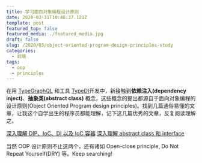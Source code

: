 ```yaml
---
title: 学习面向对象编程设计原则
date: 2020-03-31T10:46:37.121Z
template: post
featured_top: false
featured_media: ./featured_media.jpg
draft: false
slug: /2020/03/object-oriented-program-design-principles-study
categories:
  - 前端
tags:
  - oop
  - principles
---
```


在用 [TypeGraphQL](https://typegraphql.com) 和工具 [TypeDI](https://github.com/typestack/typedi)开发中，新接触到**依赖注入(dependency inject)**、**抽象类(abstract class)** 概念，这些概念的提出都源自于面向对象编程的设计原则(Object Oriented Program design principles)。找到几篇通俗易懂的文章，让我这个自学出生的程序员都能理解，记下这几篇优秀的文章，反复阅读理解之。

<!-- endExcerpt -->

[深入理解 DIP、IoC、DI 以及 IoC 容器](https://www.cnblogs.com/liuhaorain/p/3747470.html)
[深入理解 abstract class 和 interface](https://www.ibm.com/developerworks/cn/java/l-javainterface-abstract/)

当然 OOP 设计原则不止这两个，还有诸如 Open-close principle, Do Not Repeat Yourself(DRY) 等。Keep searching!
